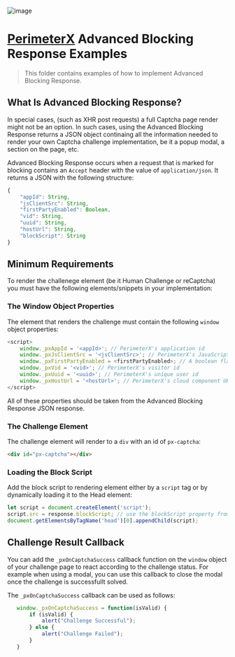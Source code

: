 ![image](https://s.perimeterx.net/logo.png)

# [PerimeterX](http://www.perimeterx.com) Advanced Blocking Response Examples

> This folder contains examples of how to implement Advanced Blocking Response.

## What Is Advanced Blocking Response?

In special cases, (such as XHR post requests) a full Captcha page render might not be an option. In such cases, using the Advanced Blocking Response returns a JSON object continaing all the information needed to render your own Captcha challenge implementation, be it a popup modal, a section on the page, etc.

Advanced Blocking Response occurs when a request that is marked for blocking contains an `Accept` header with the value of `application/json`. It returns a JSON with the following structure:

```javascript
{
    "appId": String,
    "jsClientSrc": String,
    "firstPartyEnabled": Boolean,
    "vid": String,
    "uuid": String,
    "hostUrl": String,
    "blockScript": String
}
```

## Minimum Requirements

To render the challenege element (be it Human Challenge or reCaptcha) you must have the following elements/snippets in your implementation:

### The Window Object Properties

The element that renders the challenge must contain the following `window` object properties:

```javascript
<script>
    window._pxAppId = '<appId>'; // PerimeterX's application id
    window._pxJsClientSrc = '<jsClientSrc>'; // PerimeterX's JavaScript sensor url
    window._pxFirstPartyEnabled = <firstPartyEnabled>; // A boolean flag indicating wether first party is enabled or not
    window._pxVid = '<vid>'; // PerimeterX's visitor id
    window._pxUuid = '<uuid>'; // PerimeterX's unique user id
    window._pxHostUrl = '<hostUrl>'; // PerimeterX's cloud component URL
</script>
```

All of these properties should be taken from the Advanced Blocking Response JSON response.

### The Challenge Element

The challenge element will render to a `div` with an id of `px-captcha`:

```html
<div id="px-captcha"></div>
```

### Loading the Block Script

Add the block script to rendering element either by a `script` tag or by dynamically loading it to the Head element:

```javascript
let script = document.createElement('script');
script.src = response.blockScript; // use the blockScript property from the Advanced Blocking Response result.
document.getElementsByTagName('head')[0].appendChild(script);
```

## Challenge Result Callback

You can add the `_pxOnCaptchaSuccess` callback function on the `window` object of your challenge page to react according to the challenge status. For example when using a modal, you can use this callback to close the modal once the challenge is successfullt solved.

The `_pxOnCaptchaSuccess` callback can be used as follows:

```javascript
   window._pxOnCaptchaSuccess = function(isValid) {
       if (isValid) {
           alert("Challenge Successful");
       } else {
           alert("Challenge Failed");
       }
   }
```
